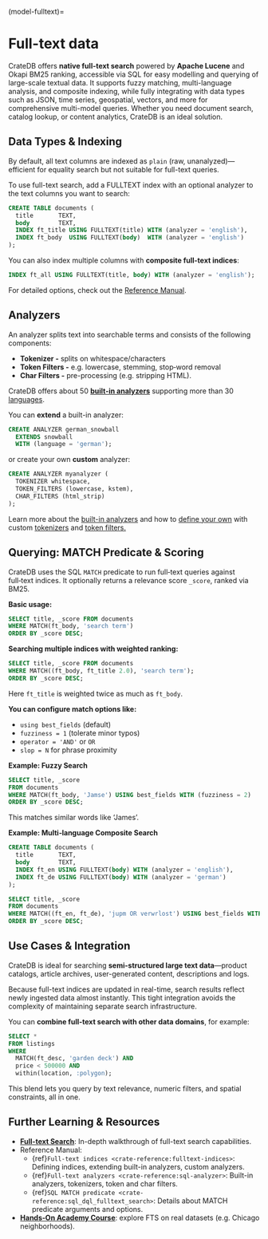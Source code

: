 (model-fulltext)=
# Full-text data

CrateDB offers **native full-text search** powered by **Apache Lucene** and Okapi
BM25 ranking, accessible via SQL for easy modelling and querying of large-scale
textual data. It supports fuzzy matching, multi-language analysis, and composite
indexing, while fully integrating with data types such as JSON, time series,
geospatial, vectors, and more for comprehensive multi-model queries. Whether you
need document search, catalog lookup, or content analytics, CrateDB is an ideal
solution.

## Data Types & Indexing

By default, all text columns are indexed as `plain` (raw, unanalyzed)—efficient
for equality search but not suitable for full-text queries.

To use full-text search, add a FULLTEXT index with an optional analyzer to the
text columns you want to search:

```sql
CREATE TABLE documents (
  title       TEXT,
  body        TEXT,
  INDEX ft_title USING FULLTEXT(title) WITH (analyzer = 'english'),
  INDEX ft_body  USING FULLTEXT(body)  WITH (analyzer = 'english')
);
```

You can also index multiple columns with **composite full-text indices**:

```sql
INDEX ft_all USING FULLTEXT(title, body) WITH (analyzer = 'english');
```

For detailed options, check out the [Reference Manual](https://cratedb.com/docs/crate/reference/en/latest/general/ddl/fulltext-indices.html).

## Analyzers

An analyzer splits text into searchable terms and consists of the following components:

* **Tokenizer -** splits on whitespace/characters
* **Token Filters -** e.g. lowercase, stemming, stop‑word removal
* **Char Filters -** pre-processing (e.g. stripping HTML).

CrateDB offers about 50 [**built-in analyzers**](https://cratedb.com/docs/crate/reference/en/latest/general/ddl/analyzers.html#built-in-analyzers) supporting more than 30 [languages](https://cratedb.com/docs/crate/reference/en/latest/general/ddl/analyzers.html#language).

You can **extend** a built-in analyzer:

```sql
CREATE ANALYZER german_snowball
  EXTENDS snowball
  WITH (language = 'german');
```

or create your own **custom** analyzer:

```sql
CREATE ANALYZER myanalyzer (
  TOKENIZER whitespace,
  TOKEN_FILTERS (lowercase, kstem),
  CHAR_FILTERS (html_strip)
);
```

Learn more about the [built-in analyzers](https://cratedb.com/docs/crate/reference/en/latest/general/ddl/analyzers.html#built-in-analyzers) and how to [define your own](https://cratedb.com/docs/crate/reference/en/latest/general/ddl/fulltext-indices.html#creating-a-custom-analyzer) with custom [tokenizers](https://cratedb.com/docs/crate/reference/en/latest/general/ddl/analyzers.html#built-in-tokenizers) and [token filters.](https://cratedb.com/docs/crate/reference/en/latest/general/ddl/analyzers.html#built-in-token-filters)


## Querying: MATCH Predicate & Scoring

CrateDB uses the SQL `MATCH` predicate to run full‑text queries against
full‑text indices. It optionally returns a relevance score `_score`, ranked via
BM25.

**Basic usage:**

```sql
SELECT title, _score FROM documents
WHERE MATCH(ft_body, 'search term')
ORDER BY _score DESC;
```

**Searching multiple indices with weighted ranking:**

```sql
SELECT title, _score FROM documents
WHERE MATCH((ft_body, ft_title 2.0), 'search term');
ORDER BY _score DESC;
```
Here `ft_title` is weighted twice as much as `ft_body`.

**You can configure match options like:**

* `using best_fields` (default)
* `fuzziness = 1` (tolerate minor typos)
* `operator = 'AND'` or `OR`
* `slop = N` for phrase proximity

**Example: Fuzzy Search**

```sql
SELECT title, _score
FROM documents
WHERE MATCH(ft_body, 'Jamse') USING best_fields WITH (fuzziness = 2)
ORDER BY _score DESC;
```

This matches similar words like ‘James’.

**Example: Multi‑language Composite Search**

```sql
CREATE TABLE documents (
  title       TEXT,
  body        TEXT,
  INDEX ft_en USING FULLTEXT(body) WITH (analyzer = 'english'),
  INDEX ft_de USING FULLTEXT(body) WITH (analyzer = 'german')
);

SELECT title, _score
FROM documents
WHERE MATCH((ft_en, ft_de), 'jupm OR verwrlost') USING best_fields WITH (fuzziness = 1)
ORDER BY _score DESC;
```

## Use Cases & Integration

CrateDB is ideal for searching **semi-structured large text data**—product
catalogs, article archives, user-generated content, descriptions and logs.

Because full-text indices are updated in real-time, search results reflect newly
ingested data almost instantly. This tight integration avoids the complexity of
maintaining separate search infrastructure.

You can **combine full-text search with other data domains**, for example:

```sql
SELECT *
FROM listings
WHERE
  MATCH(ft_desc, 'garden deck') AND
  price < 500000 AND
  within(location, :polygon);
```

This blend lets you query by text relevance, numeric filters, and spatial
constraints, all in one.

## Further Learning & Resources

* [**Full-text Search**](../../feature/search/fts/index.md): In-depth
  walkthrough of full-text search capabilities.
* Reference Manual:
  * {ref}`Full-text indices <crate-reference:fulltext-indices>`: Defining
    indices, extending built-in analyzers, custom analyzers.
  * {ref}`Full-text analyzers <crate-reference:sql-analyzer>`: Built-in
    analyzers, tokenizers, token and char filters.
  * {ref}`SQL MATCH predicate <crate-reference:sql_dql_fulltext_search>`:
    Details about MATCH predicate arguments and options.
* [**Hands‑On Academy Course**](https://learn.cratedb.com/cratedb-fundamentals?lesson=fulltext-search):
  explore FTS on real datasets (e.g. Chicago neighborhoods).
